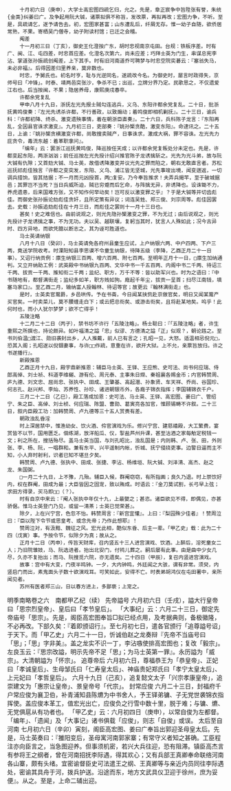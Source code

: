 <!-- { "loadSidebar": true } -->
        十月初六日（庚申），大学士高宏图四疏乞归，允之。先是，章正宸争中旨陞张有誉，朱统{金类}纠姜曰广。及争起用阮大铖，诸票拟俱不称旨，发改票，再拟再改；宏图力争，不听。至是，具疏请乞，遂予请告去。初，宏图家甚富；山东遭乱后，纤屑无存。惟一幼子自随，欲侨居常熟，不果。寄栖吴门僧寺，幼子附读村馆；已迁之会稽。
        阄差
        十一月初三日（丁亥），御史王化澄按广东，胡时忠视南京屯田。台规：铁板序差。时有广、闽、江、屯四差，时忠首应差。化澄名次第六，尚未应差；巧拜士英为门生，串谋总宪李沾、掌道张孙振疏创阄差，上下其手。时有旧河南道乔可聘梦与时忠空院奕碁云：『塞翁失马，未必非福』。后得因差归里养亲，莫非数也。
        时忠，予舅氏也。初名时亨，耻与光逆同名，遂疏改今名。为御史时，屡言时政得失，京师号曰「冲锋」。时泰、靖两邑突张沙，争杀不已；出巡，立牌分界乃定。民歌思之，不仅遗爱江右也。后当按闽，不果；隐居养母，康熙庚戌春卒。
        许都余党复乱
        甲申八月十九日，浙抚左光先报士贼勾连逃兵，义乌、东阳许都余党复乱。二十日，批浙抚黄鸣俊奏：『左光先诱杀许都，不行善政，以致煽动；着鸣俊即相机剿抚』。二十三日，谕兵科：『许都初降、终杀、激变遗殃事情，着在朝浙臣直奏』。二十六日，兵科陈子龙言：『东阳再乱，全因县官诛求激变』。九月初三日，吏部奏：『姚孙榘贪酷，激变东阳』。命逮讯之。二十五日，上谕：『姚孙榘贪横激变许都，尚敢搜卖贼产，日事诛求，激成大祸，罪不容诛。左光先力庇贪令，毒流东越：着革职拿问』。
        「编年」云：罢浙江巡抚黄鸣俊，降巡按任天成；以许都余党复叛处分未定也。先是，许都变起东阳，两浙汹汹；前任巡按左光先授计绍兴推官陈子龙诱擒斩之。光先为光斗弟，故与阮大铖有仇隙；又首劾大铖、马士英，故借诱降激变并议光先之罪而陷之，朝右无敢直言者。苏松巡抚祁彪佳独言『许都之变突发，东阳、义乌、浦江皆无坚城，光先事竣出境，闻变遄返，一切调兵措饷，皆其拮据；不一月而元凶授首，两□复安。乃今奉旨推求！夫弄兵揭竿，至于破城据邑；其罪岂不当死？当日兵威所迫，贼已穷蹙而后乞命，与阵擒无异，非诱降也。设诛锄不力，养虎遗患，后来国难方张，又不知作何举动矣！岂可反以激变罪之乎』？于是大铖等并切齿彪佳。而御史张孙振论劾彪佳贪奸，且所定策有异议；词连吴甡、郑三俊、刘宗周等。彪佳因罢去。史载：孙振追劾彪佳在十月三日，而彪佳之罢则十一月十三日也。
        甚矣！史之难信也。由前说观之，则光先隐孙榘激变之罪，不为无过；由后说观之，则光先授计子龙诱擒之事，不为无功。夫以吴、越联壤，复躬当其时，犹言人人殊如此；况今古异时、四方异地，而欲凭臆以断志之，其为诬可胜道也。
        马士英请纳银
        八月十八日（癸卯），马士英请免各府州县童生应试，上户纳银六两、中户四两、下户三两，竟送学院收考。时溧阳知县李思谟不令童生纳银，待降五级（李降，乙酉正月二十一日事）。又诏行纳贡例：廪生纳银三百两、增六百两、附七百两。至明年正月十一日，□廪生加纳通判。又立开纳助工例：武英殿中书纳银九百两、文华中书一千五百两、内阁中书二千两、待诏三千两、拔贡一千两、推知衔二千两；监纪、职方，万千不等：皆以助军兴也。时为之语曰：『中书随地有，都督满街走；监纪多如羊，职方贱如狗。廕起千年尘，拔贡一呈首；扫尽江南钱，填塞马家口』。至乙酉二月，输纳富人授翰林、待诏等官；故更云『翰林满街走』也。
        是时，士英卖官鬻爵，乡邑哄传。予在书斋，今日闻某挟赀赴京做官矣，明日又闻某鬻产买官矣。一时卖菜儿，莫不腰缠走白下；或云把总衔矣、或游击衔矣，且将赴某地矣。呜乎！此何时也，而小人犹尔梦梦；欲不亡得乎！
        五陵注略
        十二月二十二日（丙子），禁书坊不许行「五陵注略」。杨士聪曰：『「五陵注略」者，许生重熙之所撰也，持论颇异。如叶福清之謚「忠」似谬、方德清之謚「正」似观？，朝论韪之。至书刘伯温□渡江、勋旧袭封出乡，人人推戴，前人已有言之；孔昭一见，大怒。适温相忌倪元□，恐其入阁；孔昭遂以倪锢妻事，与许□□作疏，意重在许，欲开大狱。上不允，亲票旨放归。许之书遂播行』。
        新殿推恩
        乙酉正月十九日，殿宇鼎新推恩：辅臣马士英、王铎、王应熊、史可法、尚书何应瑞、侍郎高倬、刘士祯、科道李维樾、游有伦、周元泰、主事朱日爃、秦祖襄各赐金币；内官韩赞周、庐九德、刘文忠、屈尚忠、张执中、田成、王肇基、高起潜、孙象贤、车天祥、乔尚、谷国珍、何志孔、赵兴邦、李灿、苏养性、孙珍、诸进朝银币外，各廕子锦衣指挥；李国辅锦衣千户。
        三月二十二日（乙巳），殿工落成加恩：史可法、马士英、王铎、高宏图、姜曰广、管绍宁、朱之臣、高倬、刘士桢、何应瑞、陈盟、曹勋、葛寅亮各加官，惟顾锡畴不许叙。二十三日，叙内臣殿工功：加韩赞周、卢九德等三十五人赏赉有差。
        朝政浊乱昏淫
        时上深居禁中，惟渔幼女、饮火酒、伶官演戏为乐。修兴宁宫、建慈禧殿，大工繁费，宴赏皆不以节，国用匮乏。佃练湖，放洋船瓜、仪，掣盐芦州升课，甚至沽酒之家每觔定税钱一文；利之所在，搜括殆尽。盖马士英当国，与刘孔昭比，浊乱国是；内则韩、卢、张、田，外则张、李、杨、阮，一唱群和。兼有东平、兴平遥制内帐，忻城、抚宁侵挠吏事。边警日逼而主不知，小人弃时射利，识者已知不堪旦夕矣。
        韩赞周、卢九德、张执中、田成、张捷、李沾、杨维垣、阮大铖、刘泽清、高杰、赵之龙、朱国弼。
        □一月二十九日，上不豫，几殆。辅臣入候，群阉窃窃，有所指画；良久乃退。时上崇饮好内，权在群阉，田成为最；大臣皆因之固宠，致以贿成。时语云：『金刀莫试割，长弓早上弦；求田方得录，买马即□□（？）。
        时有自京中来云：『阉人张执中年仅十九，上最嬖之；甚恣。诸臣欲见不得，即偶见，亦甚骄倨。惟马士英登门乃见，或留一清茶；士英已觉荣甚』。
        除夕，上在兴宁宫，色忽不怡。韩赞周言：『新宫宜懽』。上曰：『梨园殊少佳者』！赞周泣曰：『臣以陛下令节或思皇考、或念先帝；乃作此想耶』！
        赞周泣对，有汲黯、魏征之风。宏光此相，酷似东昏、后主一辈。「甲乙史」载：此为二十四（戊寅）事。予按令节，似除夕为真；故从之。
        正月十二日（丙申），传旨天财库，召内竖五十三人进宫演戏、饮酒。上醉后，淫死童女二人；乃旧院雏妓，马、阮选进者。抬出北安门，付鸨儿葬之。嗣后屡有此事。由是曲中少女几尽，久亦不复抬出；而马、阮搜觅六院，亦无遗矣。二十四日（甲辰），复召内竖进宫演戏。
        故事：宫中有大变，门夜半鸣钟。一夕，大内钟鸣，外廷闻之大骇，谓有非常。须臾，内竖启门而出，素鬼面头子数十欲演戏耳。可笑如此，安得不亡。时表弟胡鸿仪在屯田署中，亲所闻见者。
        苏州有医者郑三山，日以春方进上，多鄙亵；上宠之。

明季南略卷之六　南都甲乙纪（续）
先帝謚号
        六月初六日（壬戌），謚大行皇帝曰「思宗烈皇帝」、皇后曰「孝节皇后」。
        「大事纪」云：六月二十三日，御定先帝庙号「思宗」。先是，阁臣高宏图奉旨□拟已经点用，及考据典则，备极徽隆，不必再改。下部久矣：『着即颁诏行』。至七月初七日，遣各官颁行「追尊謚号诏」于天下。而「甲乙史」六月二十一日，忻诚伯赵之龙奏辩『先帝不当庙号曰「思」；「思」字非美』。盖之龙实不识一丁，李沾嗾使排高宏图也；复改「毅宗」。左良玉云：『思宗改謚，明示先帝不足「思」；为马士英第一罪』。永历謚为「威宗」。大清朝謚为「怀宗」。
        追尊帝后
        六月初六日，尊福恭王为「恭皇帝」、正妃曰「孝诚皇后」、生母邹氏曰「仁寿皇太后」、神庙贵妃郑氏曰「孝宁太皇太后」、上元妃曰「孝哲皇后」。
        六月十九日（己亥），追复懿文太子「兴宗孝康皇帝」，追崇建文为「惠宗让皇帝」、景皇帝号「代宗」。
        封常应俊
        六月二十三日，封福府千户常应俊为襄卫伯，补青浦知县陈爊为中书舍人，予王铎弟镛、子无党世袭锦衣指挥使。盖应俊本革工，值宏光出亡，应俊负之行雪中数十里，脱于难；与镛、爊、无党俱扈从有功者也。
        「甲乙史」云：六月初四日（庚申），以常自俊为左都督。「编年」、「遗闻」及「大事记」诸书俱载「应俊」，则志「自俊」或误。
        太后至自河南
        七月初六日（辛卯）寅刻，阁臣高宏图、姜曰广奉旨出郭迎圣母皇太后。先是，马士英奏曰：『雒阳变后，圣母寓河南郭家寨；有常守义者知之甚确。工臣程注亦向臣言之，当急图迎养。但事须机密，若兴大兵往迎，恐有阻滞。镇臣高杰言有参将王之纲者，曾在河南招抚李际遇，得其欢心；又有兵部王真卿奉命联络河南各山寨，颇有头绪。宜密谕督臣史可法遣王之纲、王真卿等与亲近内员同往李际遇处，密谕其具舟于河，拨兵护送。沿途而东，地方文武具仪卫迎于徐州，庶为妥便』。从之。至是，上命二辅出迎。
